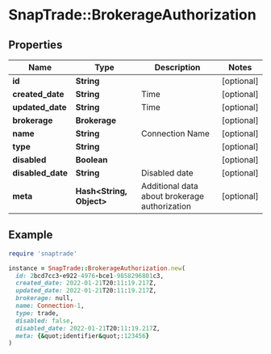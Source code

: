 # SnapTrade::BrokerageAuthorization

## Properties

| Name | Type | Description | Notes |
| ---- | ---- | ----------- | ----- |
| **id** | **String** |  | [optional] |
| **created_date** | **String** | Time | [optional] |
| **updated_date** | **String** | Time | [optional] |
| **brokerage** | **Brokerage** |  | [optional] |
| **name** | **String** | Connection Name | [optional] |
| **type** | **String** |  | [optional] |
| **disabled** | **Boolean** |  | [optional] |
| **disabled_date** | **String** | Disabled date | [optional] |
| **meta** | **Hash&lt;String, Object&gt;** | Additional data about brokerage authorization | [optional] |

## Example

```ruby
require 'snaptrade'

instance = SnapTrade::BrokerageAuthorization.new(
  id: 2bcd7cc3-e922-4976-bce1-9858296801c3,
  created_date: 2022-01-21T20:11:19.217Z,
  updated_date: 2022-01-21T20:11:19.217Z,
  brokerage: null,
  name: Connection-1,
  type: trade,
  disabled: false,
  disabled_date: 2022-01-21T20:11:19.217Z,
  meta: {&quot;identifier&quot;:123456}
)
```

